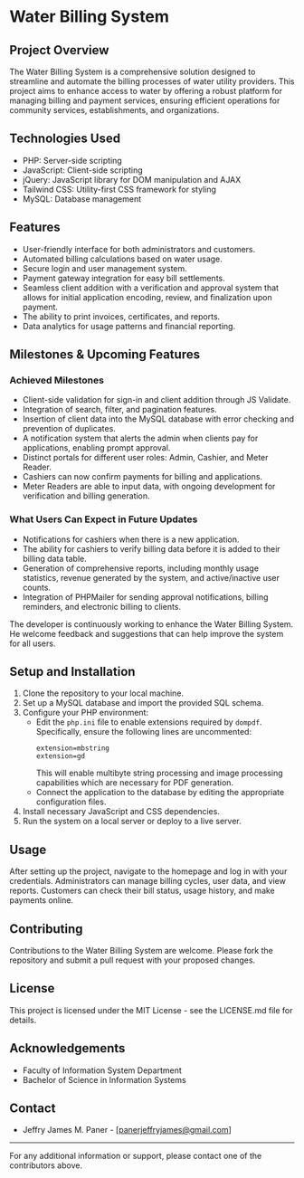 # Water Billing System

## Project Overview
The Water Billing System is a comprehensive solution designed to streamline and automate the billing processes of water utility providers. This project aims to enhance access to water by offering a robust platform for managing billing and payment services, ensuring efficient operations for community services, establishments, and organizations.

## Technologies Used
- PHP: Server-side scripting
- JavaScript: Client-side scripting
- jQuery: JavaScript library for DOM manipulation and AJAX
- Tailwind CSS: Utility-first CSS framework for styling
- MySQL: Database management

## Features
- User-friendly interface for both administrators and customers.
- Automated billing calculations based on water usage.
- Secure login and user management system.
- Payment gateway integration for easy bill settlements.
- Seamless client addition with a verification and approval system that allows for initial application encoding, review, and finalization upon payment.
- The ability to print invoices, certificates, and reports.
- Data analytics for usage patterns and financial reporting.

## Milestones & Upcoming Features

### Achieved Milestones
- Client-side validation for sign-in and client addition through JS Validate.
- Integration of search, filter, and pagination features.
- Insertion of client data into the MySQL database with error checking and prevention of duplicates.
- A notification system that alerts the admin when clients pay for applications, enabling prompt approval.
- Distinct portals for different user roles: Admin, Cashier, and Meter Reader.
- Cashiers can now confirm payments for billing and applications.
- Meter Readers are able to input data, with ongoing development for verification and billing generation.

### What Users Can Expect in Future Updates
- Notifications for cashiers when there is a new application.
- The ability for cashiers to verify billing data before it is added to their billing data table.
- Generation of comprehensive reports, including monthly usage statistics, revenue generated by the system, and active/inactive user counts.
- Integration of PHPMailer for sending approval notifications, billing reminders, and electronic billing to clients.

The developer is continuously working to enhance the Water Billing System. He welcome feedback and suggestions that can help improve the system for all users.


## Setup and Installation
1. Clone the repository to your local machine.
2. Set up a MySQL database and import the provided SQL schema.
3. Configure your PHP environment:
   - Edit the `php.ini` file to enable extensions required by `dompdf`. Specifically, ensure the following lines are uncommented:
     ```
     extension=mbstring
     extension=gd
     ```
     This will enable multibyte string processing and image processing capabilities which are necessary for PDF generation.
   - Connect the application to the database by editing the appropriate configuration files.
4. Install necessary JavaScript and CSS dependencies.
5. Run the system on a local server or deploy to a live server.

## Usage
After setting up the project, navigate to the homepage and log in with your credentials. Administrators can manage billing cycles, user data, and view reports. Customers can check their bill status, usage history, and make payments online.

## Contributing
Contributions to the Water Billing System are welcome. Please fork the repository and submit a pull request with your proposed changes.

## License
This project is licensed under the MIT License - see the LICENSE.md file for details.

## Acknowledgements
- Faculty of Information System Department
- Bachelor of Science in Information Systems

## Contact
- Jeffry James M. Paner - [panerjeffryjames@gmail.com]

---
For any additional information or support, please contact one of the contributors above.
